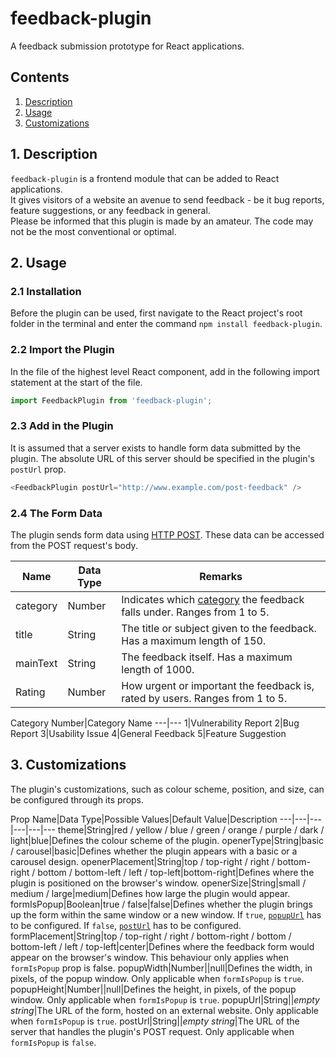 # feedback-plugin
A feedback submission prototype for React applications.

## Contents
1. [Description](#desc)
2. [Usage](#usg)
3. [Customizations](#cust)

## 1. <span id="desc">Description</span>
`feedback-plugin` is a frontend module that can be added to React applications.<br>
It gives visitors of a website an avenue to send feedback - be it bug reports, feature suggestions, or any feedback in general.<br>
Please be informed that this plugin is made by an amateur.  The code may not be the most conventional or optimal.

## 2. <span id="usg">Usage</span>
### 2.1 Installation
Before the plugin can be used, first navigate to the React project's root folder in the terminal and enter the command `npm install feedback-plugin`.

### 2.2 Import the Plugin
In the file of the highest level React component, add in the following import statement at the start of the file.

```js
import FeedbackPlugin from 'feedback-plugin';
```

### 2.3 Add in the Plugin
It is assumed that a server exists to handle form data submitted by the plugin.  The absolute URL of this server should be specified in the plugin's `postUrl` prop.

```js
<FeedbackPlugin postUrl="http://www.example.com/post-feedback" />
```

### 2.4 The Form Data
The plugin sends form data using [HTTP POST]("https://developer.mozilla.org/en-US/docs/Web/HTTP/Methods/POST).  These data can be accessed from the POST request's body.

Name|Data Type|Remarks
---|---|---
category|Number|Indicates which [category](#cat) the feedback falls under.  Ranges from 1 to 5.
title|String|The title or subject given to the feedback.  Has a maximum length of 150.
mainText|String|The feedback itself.  Has a maximum length of 1000.
Rating|Number|How urgent or important the feedback is, rated by users.  Ranges from 1 to 5.

<span id="cat"></span>
Category Number|Category Name
---|---
1|Vulnerability Report
2|Bug Report
3|Usability Issue
4|General Feedback
5|Feature Suggestion

## 3. <span id="cust">Customizations</span>
The plugin's customizations, such as colour scheme, position, and size, can be configured through its props.

Prop Name|Data Type|Possible Values|Default Value|Description
---|---|---|---|---|---
theme|String|red / yellow / blue / green / orange / purple / dark / light|blue|Defines the colour scheme of the plugin.
openerType|String|basic / carousel|basic|Defines whether the plugin appears with a basic or a carousel design.
openerPlacement|String|top / top-right / right / bottom-right / bottom / bottom-left / left / top-left|bottom-right|Defines where the plugin is positioned on the browser's window.
openerSize|String|small / medium / large|medium|Defines how large the plugin would appear.
formIsPopup|Boolean|true / false|false|Defines whether the plugin brings up the form within the same window or a new window.  If `true`, [`popupUrl`](#popupUrl) has to be configured.  If `false`, [`postUrl`](#postUrl) has to be configured.
formPlacement|String|top / top-right / right / bottom-right / bottom / bottom-left / left / top-left|center|Defines where the feedback form would appear on the browser's window.  This behaviour only applies when `formIsPopup` prop is false.
popupWidth|Number||null|Defines the width, in pixels, of the popup window.  Only applicable when `formIsPopup` is `true`.
popupHeight|Number||null|Defines the height, in pixels, of the popup window.  Only applicable when `formIsPopup` is `true`.
popupUrl|String||_empty string_|The URL of the form, hosted on an external website.  Only applicable when `formIsPopup` is `true`.
postUrl|String||_empty string_|The URL of the server that handles the plugin's POST request.  Only applicable when `formIsPopup` is `false`.